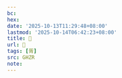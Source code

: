 ```yaml
---
bc:
hex:
date: '2025-10-13T11:29:48+08:00'
lastmod: '2025-10-14T06:42:23+08:00'
title: 󰣈
url: 󰣈
tags: [胥]
src: GHZR
note:
---
```

